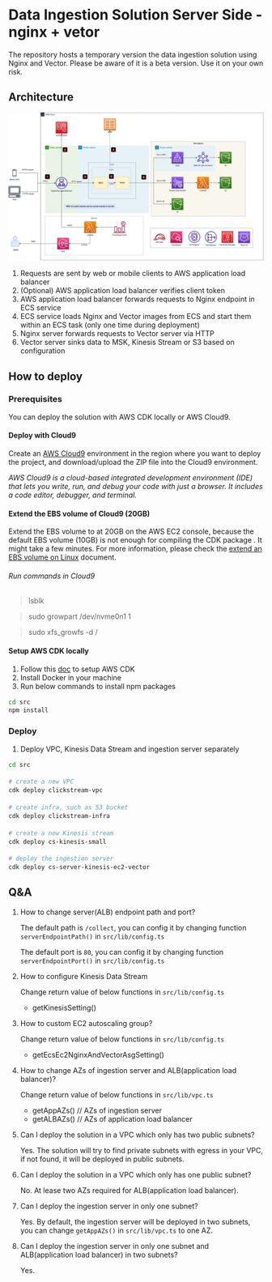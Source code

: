 # Data Ingestion Solution Server Side - nginx + vetor
The repository hosts a temporary version the data ingestion solution using Nginx and Vector. Please be aware of it is a beta version. Use it on your own risk.

## Architecture

![architecture](./doc/images/architecture.jpg)

1. Requests are sent by web or mobile clients to AWS application load balancer
2. (Optional) AWS application load balancer verifies client token
3. AWS application load balancer forwards requests to Nginx endpoint in ECS service
4. ECS service loads Nginx and Vector images from ECS and start them within an ECS task (only one time during deployment)
5. Nginx server forwards requests to Vector server via HTTP
6. Vector server sinks data to MSK, Kinesis Stream or S3 based on configuration

## How to deploy

### Prerequisites

You can deploy the solution with AWS CDK locally or AWS Cloud9.

#### Deploy with Cloud9
Create an [AWS Cloud9](https://aws.amazon.com/cloud9/) environment in the region where you want to deploy the project, and download/upload the ZIP file into the Cloud9 environment.

*AWS Cloud9 is a cloud-based integrated development environment (IDE) that lets you write, run, and debug your code with just a browser. It includes a code editor, debugger, and terminal.*

#### Extend the EBS volume of Cloud9 (20GB)

Extend the EBS volume to at 20GB on the AWS EC2 console, because the default EBS volume (10GB) is not enough for compiling the CDK package . It might take a few minutes. For more information, please check the [extend an EBS volume on Linux](https://docs.aws.amazon.com/AWSEC2/latest/UserGuide/recognize-expanded-volume-linux.html) document. 

###### Run commands in Cloud9
> lsblk

> sudo growpart /dev/nvme0n1 1

> sudo xfs_growfs -d /


#### Setup AWS CDK locally
1. Follow this [doc](https://docs.aws.amazon.com/cdk/v2/guide/getting_started.html) to setup AWS CDK
2. Install Docker in your machine
3. Run below commands to install npm packages 

```sh
cd src
npm install
```

### Deploy


1. Deploy VPC, Kinesis Data Stream and ingestion server separately

```sh
cd src

# create a new VPC
cdk deploy clickstream-vpc 

# create infra, such as S3 bucket
cdk deploy clickstream-infra

# create a new Kinesis stream
cdk deploy cs-kinesis-small

# deploy the ingestion server
cdk deploy cs-server-kinesis-ec2-vector

```

## Q&A

1. How to change server(ALB) endpoint path and port?

   The default path is `/collect`, you can config it by changing function `serverEndpointPath()` in `src/lib/config.ts`

   The default port is `80`, you can config it by changing function `serverEndpointPort()` in `src/lib/config.ts`

2. How to configure Kinesis Data Stream
   
   Change return value of below functions in `src/lib/config.ts`
   - getKinesisSetting()

3. How to custom EC2 autoscaling group?
    
    Change return value of below functions in `src/lib/config.ts`
    - getEcsEc2NginxAndVectorAsgSetting()
   
4. How to change AZs of ingestion server and ALB(application load balancer)? 
    
    Change return value of below functions in `src/lib/vpc.ts`
    - getAppAZs()  // AZs of ingestion server
    - getALBAZs()   // AZs of application load balancer

5. Can I deploy the solution in a VPC which only has two public subnets? 
   
   Yes. The solution will try to find private subnets with egress in your VPC, if not found, it will be deployed in public subnets.

6. Can I deploy the solution in a VPC which only has one public subnet?
   
   No. At lease two AZs required for ALB(application load balancer).

7. Can I deploy the ingestion server in only one subnet?
   
   Yes. By default, the ingestion server will be deployed in two subnets, you can change `getAppAZs()` in `src/lib/vpc.ts` to one AZ.

8. Can I deploy the ingestion server in only one subnet and ALB(application load balancer) in two subnets?
   
   Yes.


